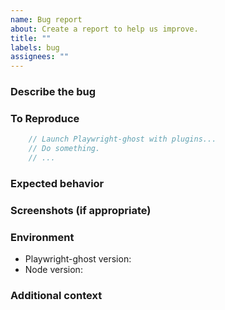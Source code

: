 ```yaml
---
name: Bug report
about: Create a report to help us improve.
title: ""
labels: bug
assignees: ""
---
```


### Describe the bug

<!-- A clear and concise description of what the bug is. -->

### To Reproduce

<!-- Please include a minimal reproduction case. Otherwise, include any
     information about how you're using Playwright-ghost. -->

```JavaScript
    // Launch Playwright-ghost with plugins...
    // Do something.
    // ...
```

### Expected behavior

<!-- A clear and concise description of what you expected to happen. -->

### Screenshots (if appropriate)

<!-- If applicable, add screenshots to help explain your problem. -->

### Environment

- Playwright-ghost version<!-- e.g. 0.4.1 -->:
- Node version<!-- e.g. v20.10.0 -->:

### Additional context

<!-- Add any other context about the problem here. -->
